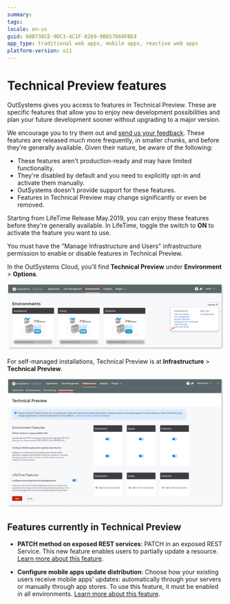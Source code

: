 ```yaml
---
summary:
tags:
locale: en-us
guid: 60B738CE-9DC3-4C1F-8269-9B857668FBE4
app_type: traditional web apps, mobile apps, reactive web apps
platform-version: o11
---
```


# Technical Preview features

OutSystems gives you access to features in Technical Preview. These are specific features that allow you to enjoy new development possibilities and plan your future development sooner without upgrading to a major version.

We encourage you to try them out and [send us your feedback](https://www.outsystems.com/forums/71/early-access-features). These features are released much more frequently, in smaller chunks, and before they’re generally available. Given their nature, be aware of the following:

* These features aren't production-ready and may have limited functionality.
* They're disabled by default and you need to explicitly opt-in and activate them manually.
* OutSystems doesn't provide support for these features.
* Features in Technical Preview may change significantly or even be removed.

Starting from LifeTime Release May.2019, you can enjoy these features before they're generally available. In LifeTime, toggle the switch to **ON** to activate the feature you want to use. 

<div class="info" markdown="1">

You must have the "Manage Infrastructure and Users" infrastructure permission to enable or disable features in Technical Preview.

</div>

In the OutSystems Cloud, you'll find **Technical Preview** under **Environment** > **Options**.

![Activate Technical Preview features in the OutSystems Cloud](images/tech-preview-cloud-lt.png)

For self-managed installations, Technical Preview is at **Infrastructure** > **Technical Preview**.

![Activate Technical Preview features](images/tech-preview-lt.png)


## Features currently in Technical Preview
* **PATCH method on exposed REST services**: PATCH in an exposed REST Service. This new feature enables users to partially update a resource. [Learn more about this feature](https://success.outsystems.com/Documentation/11/Extensibility_and_Integration/REST/Expose_REST_APIs/PATCH_method_on_exposed_REST_services).

* **Configure mobile apps update distribution**:  Choose how your existing users receive mobile apps' updates: automatically through your servers or manually through app stores. To use this feature, it must be enabled in all environments. [Learn more about this feature](https://success.outsystems.com/Documentation/11/Delivering_Mobile_Apps/Technical_Preview_-_Configure_mobile_apps_updates_distribution).
